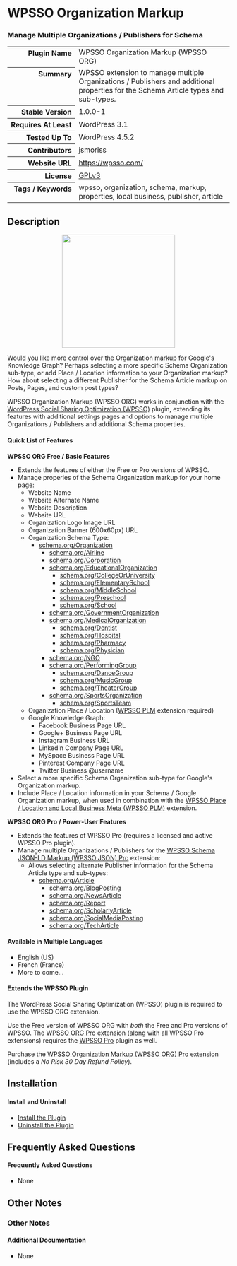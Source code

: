 <h1>WPSSO Organization Markup</h1><h3>Manage Multiple Organizations / Publishers for Schema</h3>

<table>
<tr><th align="right" valign="top" nowrap>Plugin Name</th><td>WPSSO Organization Markup (WPSSO ORG)</td></tr>
<tr><th align="right" valign="top" nowrap>Summary</th><td>WPSSO extension to manage multiple Organizations / Publishers and additional properties for the Schema Article types and sub-types.</td></tr>
<tr><th align="right" valign="top" nowrap>Stable Version</th><td>1.0.0-1</td></tr>
<tr><th align="right" valign="top" nowrap>Requires At Least</th><td>WordPress 3.1</td></tr>
<tr><th align="right" valign="top" nowrap>Tested Up To</th><td>WordPress 4.5.2</td></tr>
<tr><th align="right" valign="top" nowrap>Contributors</th><td>jsmoriss</td></tr>
<tr><th align="right" valign="top" nowrap>Website URL</th><td><a href="https://wpsso.com/">https://wpsso.com/</a></td></tr>
<tr><th align="right" valign="top" nowrap>License</th><td><a href="http://www.gnu.org/licenses/gpl.txt">GPLv3</a></td></tr>
<tr><th align="right" valign="top" nowrap>Tags / Keywords</th><td>wpsso, organization, schema, markup, properties, local business, publisher, article</td></tr>
</table>

<h2>Description</h2>

<p align="center"><img src="https://surniaulula.github.io/wpsso-organization/assets/icon-256x256.png" width="256" height="256" /></p><p>Would you like more control over the Organization markup for Google's Knowledge Graph? Perhaps selecting a more specific Schema Organization sub-type, or add Place / Location information to your Organization markup? How about selecting a different Publisher for the Schema Article markup on Posts, Pages, and custom post types?</p>

<p>WPSSO Organization Markup (WPSSO ORG) works in conjunction with the <a href="https://wordpress.org/plugins/wpsso/">WordPress Social Sharing Optimization (WPSSO)</a> plugin, extending its features with additional settings pages and options to manage multiple Organizations / Publishers and additional Schema properties.</p>

<h4>Quick List of Features</h4>

<p><strong>WPSSO ORG Free / Basic Features</strong></p>

<ul>
<li>Extends the features of either the Free or Pro versions of WPSSO.</li>
<li>Manage properies of the Schema Organization markup for your home page:

<ul>
<li>Website Name</li>
<li>Website Alternate Name</li>
<li>Website Description</li>
<li>Website URL</li>
<li>Organization Logo Image URL</li>
<li>Organization Banner (600x60px) URL</li>
<li>Organization Schema Type:

<ul>
<li><a href="http://schema.org/Organization">schema.org/Organization</a>

<ul>
<li><a href="http://schema.org/Airline">schema.org/Airline</a></li>
<li><a href="http://schema.org/Corporation">schema.org/Corporation</a></li>
<li><a href="http://schema.org/EducationalOrganization">schema.org/EducationalOrganization</a>

<ul>
<li><a href="http://schema.org/CollegeOrUniversity">schema.org/CollegeOrUniversity</a></li>
<li><a href="http://schema.org/ElementarySchool">schema.org/ElementarySchool</a></li>
<li><a href="http://schema.org/MiddleSchool">schema.org/MiddleSchool</a></li>
<li><a href="http://schema.org/Preschool">schema.org/Preschool</a></li>
<li><a href="http://schema.org/School">schema.org/School</a></li>
</ul></li>
<li><a href="http://schema.org/GovernmentOrganization">schema.org/GovernmentOrganization</a></li>
<li><a href="http://schema.org/MedicalOrganization">schema.org/MedicalOrganization</a>

<ul>
<li><a href="http://schema.org/Dentist">schema.org/Dentist</a></li>
<li><a href="http://schema.org/Hospital">schema.org/Hospital</a></li>
<li><a href="http://schema.org/Pharmacy">schema.org/Pharmacy</a></li>
<li><a href="http://schema.org/Physician">schema.org/Physician</a></li>
</ul></li>
<li><a href="http://schema.org/NGO">schema.org/NGO</a></li>
<li><a href="http://schema.org/PerformingGroup">schema.org/PerformingGroup</a>

<ul>
<li><a href="http://schema.org/DanceGroup">schema.org/DanceGroup</a></li>
<li><a href="http://schema.org/MusicGroup">schema.org/MusicGroup</a></li>
<li><a href="http://schema.org/TheaterGroup">schema.org/TheaterGroup</a></li>
</ul></li>
<li><a href="http://schema.org/SportsOrganization">schema.org/SportsOrganization</a>

<ul>
<li><a href="http://schema.org/SportsTeam">schema.org/SportsTeam</a></li>
</ul></li>
</ul></li>
</ul></li>
<li>Organization Place / Location (<a href="https://wpsso.com/extend/plugins/wpsso-plm/">WPSSO PLM</a> extension required) </li>
<li>Google Knowledge Graph:

<ul>
<li>Facebook Business Page URL</li>
<li>Google+ Business Page URL</li>
<li>Instagram Business URL</li>
<li>LinkedIn Company Page URL</li>
<li>MySpace Business Page URL</li>
<li>Pinterest Company Page URL</li>
<li>Twitter Business @username</li>
</ul></li>
</ul></li>
<li>Select a more specific Schema Organization sub-type for Google's Organization markup.</li>
<li>Include Place / Location information in your Schema / Google Organization markup, when used in combination with the <a href="https://wordpress.org/plugins/wpsso-plm/">WPSSO Place / Location and Local Business Meta (WPSSO PLM)</a> extension.</li>
</ul>

<p><strong>WPSSO ORG Pro / Power-User Features</strong></p>

<ul>
<li>Extends the features of WPSSO Pro (requires a licensed and active WPSSO Pro plugin).</li>
<li>Manage multiple Organizations / Publishers for the <a href="http://wpsso.com/extend/plugins/wpsso-schema-json-ld/">WPSSO Schema JSON-LD Markup (WPSSO JSON) Pro</a> extension:

<ul>
<li>Allows selecting alternate Publisher information for the Schema Article type and sub-types:

<ul>
<li><a href="http://schema.org/Article">schema.org/Article</a>

<ul>
<li><a href="http://schema.org/BlogPosting">schema.org/BlogPosting</a></li>
<li><a href="http://schema.org/NewsArticle">schema.org/NewsArticle</a></li>
<li><a href="http://schema.org/Report">schema.org/Report</a></li>
<li><a href="http://schema.org/ScholarlyArticle">schema.org/ScholarlyArticle</a></li>
<li><a href="http://schema.org/SocialMediaPosting">schema.org/SocialMediaPosting</a></li>
<li><a href="http://schema.org/TechArticle">schema.org/TechArticle</a></li>
</ul></li>
</ul></li>
</ul></li>
</ul>

<h4>Available in Multiple Languages</h4>

<ul>
<li>English (US)</li>
<li>French (France)</li>
<li>More to come...</li>
</ul>

<h4>Extends the WPSSO Plugin</h4>

<p>The WordPress Social Sharing Optimization (WPSSO) plugin is required to use the WPSSO ORG extension.</p>

<p>Use the Free version of WPSSO ORG with <em>both</em> the Free and Pro versions of WPSSO. The <a href="http://wpsso.com/extend/plugins/wpsso-organization/">WPSSO ORG Pro</a> extension (along with all WPSSO Pro extensions) requires the <a href="http://wpsso.com/extend/plugins/wpsso/">WPSSO Pro</a> plugin as well.</p>

<p>Purchase the <a href="http://wpsso.com/extend/plugins/wpsso-organization/">WPSSO Organization Markup (WPSSO ORG) Pro</a> extension (includes a <em>No Risk 30 Day Refund Policy</em>).</p>


<h2>Installation</h2>

<h4>Install and Uninstall</h4>

<ul>
<li><a href="http://wpsso.com/codex/plugins/wpsso-organization/installation/install-the-plugin/">Install the Plugin</a></li>
<li><a href="http://wpsso.com/codex/plugins/wpsso-organization/installation/uninstall-the-plugin/">Uninstall the Plugin</a></li>
</ul>


<h2>Frequently Asked Questions</h2>

<h4>Frequently Asked Questions</h4>

<ul>
<li>None</li>
</ul>


<h2>Other Notes</h2>

<h3>Other Notes</h3>
<h4>Additional Documentation</h4>

<ul>
<li>None</li>
</ul>

